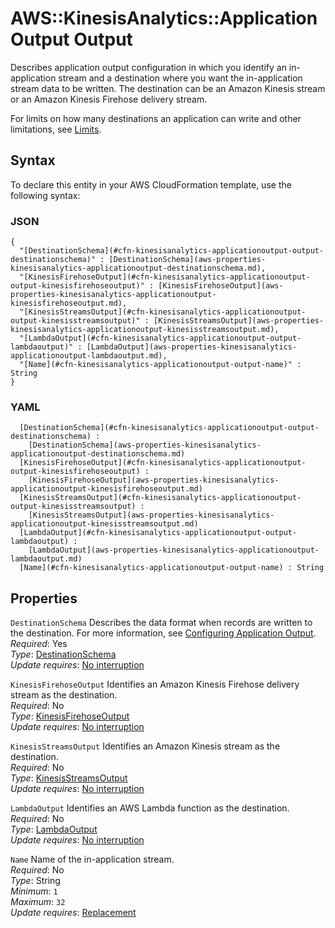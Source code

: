 # AWS::KinesisAnalytics::ApplicationOutput Output<a name="aws-properties-kinesisanalytics-applicationoutput-output"></a>

 Describes application output configuration in which you identify an in\-application stream and a destination where you want the in\-application stream data to be written\. The destination can be an Amazon Kinesis stream or an Amazon Kinesis Firehose delivery stream\. 

For limits on how many destinations an application can write and other limitations, see [Limits](https://docs.aws.amazon.com/kinesisanalytics/latest/dev/limits.html)\. 

## Syntax<a name="aws-properties-kinesisanalytics-applicationoutput-output-syntax"></a>

To declare this entity in your AWS CloudFormation template, use the following syntax:

### JSON<a name="aws-properties-kinesisanalytics-applicationoutput-output-syntax.json"></a>

```
{
  "[DestinationSchema](#cfn-kinesisanalytics-applicationoutput-output-destinationschema)" : [DestinationSchema](aws-properties-kinesisanalytics-applicationoutput-destinationschema.md),
  "[KinesisFirehoseOutput](#cfn-kinesisanalytics-applicationoutput-output-kinesisfirehoseoutput)" : [KinesisFirehoseOutput](aws-properties-kinesisanalytics-applicationoutput-kinesisfirehoseoutput.md),
  "[KinesisStreamsOutput](#cfn-kinesisanalytics-applicationoutput-output-kinesisstreamsoutput)" : [KinesisStreamsOutput](aws-properties-kinesisanalytics-applicationoutput-kinesisstreamsoutput.md),
  "[LambdaOutput](#cfn-kinesisanalytics-applicationoutput-output-lambdaoutput)" : [LambdaOutput](aws-properties-kinesisanalytics-applicationoutput-lambdaoutput.md),
  "[Name](#cfn-kinesisanalytics-applicationoutput-output-name)" : String
}
```

### YAML<a name="aws-properties-kinesisanalytics-applicationoutput-output-syntax.yaml"></a>

```
﻿  [DestinationSchema](#cfn-kinesisanalytics-applicationoutput-output-destinationschema) : 
    [DestinationSchema](aws-properties-kinesisanalytics-applicationoutput-destinationschema.md)
﻿  [KinesisFirehoseOutput](#cfn-kinesisanalytics-applicationoutput-output-kinesisfirehoseoutput) : 
    [KinesisFirehoseOutput](aws-properties-kinesisanalytics-applicationoutput-kinesisfirehoseoutput.md)
﻿  [KinesisStreamsOutput](#cfn-kinesisanalytics-applicationoutput-output-kinesisstreamsoutput) : 
    [KinesisStreamsOutput](aws-properties-kinesisanalytics-applicationoutput-kinesisstreamsoutput.md)
﻿  [LambdaOutput](#cfn-kinesisanalytics-applicationoutput-output-lambdaoutput) : 
    [LambdaOutput](aws-properties-kinesisanalytics-applicationoutput-lambdaoutput.md)
﻿  [Name](#cfn-kinesisanalytics-applicationoutput-output-name) : String
```

## Properties<a name="aws-properties-kinesisanalytics-applicationoutput-output-properties"></a>

`DestinationSchema`  <a name="cfn-kinesisanalytics-applicationoutput-output-destinationschema"></a>
Describes the data format when records are written to the destination\. For more information, see [Configuring Application Output](https://docs.aws.amazon.com/kinesisanalytics/latest/dev/how-it-works-output.html)\.  
*Required*: Yes  
*Type*: [DestinationSchema](aws-properties-kinesisanalytics-applicationoutput-destinationschema.md)  
*Update requires*: [No interruption](https://docs.aws.amazon.com/AWSCloudFormation/latest/UserGuide/using-cfn-updating-stacks-update-behaviors.html#update-no-interrupt)

`KinesisFirehoseOutput`  <a name="cfn-kinesisanalytics-applicationoutput-output-kinesisfirehoseoutput"></a>
Identifies an Amazon Kinesis Firehose delivery stream as the destination\.  
*Required*: No  
*Type*: [KinesisFirehoseOutput](aws-properties-kinesisanalytics-applicationoutput-kinesisfirehoseoutput.md)  
*Update requires*: [No interruption](https://docs.aws.amazon.com/AWSCloudFormation/latest/UserGuide/using-cfn-updating-stacks-update-behaviors.html#update-no-interrupt)

`KinesisStreamsOutput`  <a name="cfn-kinesisanalytics-applicationoutput-output-kinesisstreamsoutput"></a>
Identifies an Amazon Kinesis stream as the destination\.  
*Required*: No  
*Type*: [KinesisStreamsOutput](aws-properties-kinesisanalytics-applicationoutput-kinesisstreamsoutput.md)  
*Update requires*: [No interruption](https://docs.aws.amazon.com/AWSCloudFormation/latest/UserGuide/using-cfn-updating-stacks-update-behaviors.html#update-no-interrupt)

`LambdaOutput`  <a name="cfn-kinesisanalytics-applicationoutput-output-lambdaoutput"></a>
Identifies an AWS Lambda function as the destination\.  
*Required*: No  
*Type*: [LambdaOutput](aws-properties-kinesisanalytics-applicationoutput-lambdaoutput.md)  
*Update requires*: [No interruption](https://docs.aws.amazon.com/AWSCloudFormation/latest/UserGuide/using-cfn-updating-stacks-update-behaviors.html#update-no-interrupt)

`Name`  <a name="cfn-kinesisanalytics-applicationoutput-output-name"></a>
Name of the in\-application stream\.  
*Required*: No  
*Type*: String  
*Minimum*: `1`  
*Maximum*: `32`  
*Update requires*: [Replacement](https://docs.aws.amazon.com/AWSCloudFormation/latest/UserGuide/using-cfn-updating-stacks-update-behaviors.html#update-replacement)